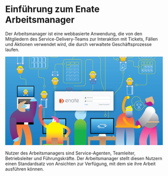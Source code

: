 # Einführung zum Enate Arbeitsmanager

Der Arbeitsmanager ist eine webbasierte Anwendung, die von den Mitgliedern des Service-Delivery-Teams zur Interaktion mit Tickets, Fällen und Aktionen verwendet wird, die durch verwaltete Geschäftsprozesse laufen.

![](.gitbook/assets/0%20%281%29.jpeg)

Nutzer des Arbeitsmanagers sind Service-Agenten, Teamleiter, Betriebsleiter und Führungskräfte. Der Arbeitsmanager stellt diesen Nutzern einen Standardsatz von Ansichten zur Verfügung, mit dem sie ihre Arbeit ausführen können.

